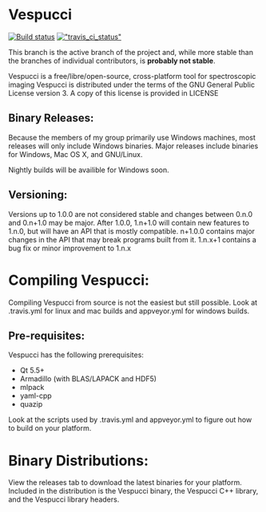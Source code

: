 Vespucci 
========
[![Build status](https://ci.appveyor.com/api/projects/status/yvo16f9ojkkkxi56?svg=true)](https://ci.appveyor.com/project/dpfoose/vespucci) [!["travis_ci_status"](https://travis-ci.org/VespucciProject/Vespucci.svg?branch=master)](https://travis-ci.org/VespucciProject/Vespucci)  

This branch is the active branch of the project and, while more stable than the branches of individual contributors, is **probably not stable**.

Vespucci is a free/libre/open-source, cross-platform tool for spectroscopic
imaging
Vespucci is distributed under the terms of the GNU General Public License version 3.
A copy of this license is provided in LICENSE

Binary Releases:
-----------------
Because the members of my group primarily use Windows machines, most releases 
will only include Windows binaries.  Major releases include binaries for 
Windows, Mac OS X, and GNU/Linux.

Nightly builds will be availible for Windows soon.

Versioning:
-----------
Versions up to 1.0.0 are not considered stable and changes between 0.n.0 and 0.n+1.0 may be major.
After 1.0.0, 1.n+1.0 will contain new features to 1.n.0, but will have an API that is mostly compatible. n+1.0.0 contains major changes in the API that may break programs built from it. 1.n.x+1 contains a bug fix or minor improvement to 1.n.x

Compiling Vespucci:
===================
Compiling Vespucci from source is not the easiest but still possible. Look at 
.travis.yml for linux and mac builds and appveyor.yml for windows builds.

Pre-requisites:
--------------------
Vespucci has the following prerequisites:
* Qt 5.5+
* Armadillo (with BLAS/LAPACK and HDF5)
* mlpack
* yaml-cpp
* quazip

Look at the scripts used by .travis.yml and appveyor.yml to figure out how to
build on your platform.

Binary Distributions:
======================
View the releases tab to download the latest binaries for your platform. Included
in the distribution is the Vespucci binary, the Vespucci C++ library, and the
Vespucci library headers.


 

